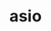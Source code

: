 ---
title: "asio"
layout: cache
categories: [package, develop-2023-10-15]
meta: {"versions": ["1.16.1", "1.28.0"], "compilers": ["cce@=15.0.1", "gcc@=11.4.0", "gcc@=9.4.0", "oneapi@=2023.2.1"], "oss": ["rhel8", "ubuntu20.04"], "platforms": ["linux"], "targets": ["neoverse_v1", "ppc64le", "x86_64_v3", "zen4"], "stacks": ["e4s", "e4s-cray-rhel", "e4s-neoverse_v1", "e4s-oneapi", "e4s-power", "e4s-rocm-external", "root"], "num_specs": 6, "num_specs_by_stack": {"e4s-cray-rhel": 1, "root": 6, "e4s-neoverse_v1": 1, "e4s-power": 1, "e4s": 2, "e4s-rocm-external": 1, "e4s-oneapi": 1}}
spec_details: [{"hash": "cjoji5pa62yse3yxoc4xevlehj4dod2o", "compiler": "cce@=15.0.1", "versions": ["1.28.0"], "os": "rhel8", "platform": "linux", "target": "zen4", "variants": ["~boost_coroutine", "~boost_regex", "build_system=autotools", "cxxstd=17", "~separate_compilation"], "stacks": ["e4s-cray-rhel", "root"], "size": "-", "tarball": "https://binaries.spack.io/releases/develop-2023-10-15/build_cache/linux-rhel8-zen4/cce-15.0.1/asio-1.28.0/linux-rhel8-zen4-cce-15.0.1-asio-1.28.0-cjoji5pa62yse3yxoc4xevlehj4dod2o.spack"}, {"hash": "6chn2o5hntkp3rllepafnh6ziiguvstx", "compiler": "gcc@=11.4.0", "versions": ["1.28.0"], "os": "ubuntu20.04", "platform": "linux", "target": "neoverse_v1", "variants": ["~boost_coroutine", "~boost_regex", "build_system=autotools", "cxxstd=17", "~separate_compilation"], "stacks": ["e4s-neoverse_v1", "root"], "size": "-", "tarball": "https://binaries.spack.io/releases/develop-2023-10-15/build_cache/linux-ubuntu20.04-neoverse_v1/gcc-11.4.0/asio-1.28.0/linux-ubuntu20.04-neoverse_v1-gcc-11.4.0-asio-1.28.0-6chn2o5hntkp3rllepafnh6ziiguvstx.spack"}, {"hash": "ynxfq365unh7d2kgvnztmzus7uaw5sm2", "compiler": "gcc@=9.4.0", "versions": ["1.28.0"], "os": "ubuntu20.04", "platform": "linux", "target": "ppc64le", "variants": ["~boost_coroutine", "~boost_regex", "build_system=autotools", "cxxstd=17", "~separate_compilation"], "stacks": ["e4s-power", "root"], "size": "-", "tarball": "https://binaries.spack.io/releases/develop-2023-10-15/build_cache/linux-ubuntu20.04-ppc64le/gcc-9.4.0/asio-1.28.0/linux-ubuntu20.04-ppc64le-gcc-9.4.0-asio-1.28.0-ynxfq365unh7d2kgvnztmzus7uaw5sm2.spack"}, {"hash": "glkdgiwyde2snotfbiscn4otqlhhri62", "compiler": "gcc@=11.4.0", "versions": ["1.16.1"], "os": "ubuntu20.04", "platform": "linux", "target": "x86_64_v3", "variants": ["~boost_coroutine", "~boost_regex", "build_system=autotools", "cxxstd=17", "~separate_compilation"], "stacks": ["e4s", "root", "e4s-rocm-external"], "size": "-", "tarball": "https://binaries.spack.io/releases/develop-2023-10-15/build_cache/linux-ubuntu20.04-x86_64_v3/gcc-11.4.0/asio-1.16.1/linux-ubuntu20.04-x86_64_v3-gcc-11.4.0-asio-1.16.1-glkdgiwyde2snotfbiscn4otqlhhri62.spack"}, {"hash": "hgnwn7mxsg4cjmeefftnttguolr7oo3b", "compiler": "gcc@=11.4.0", "versions": ["1.28.0"], "os": "ubuntu20.04", "platform": "linux", "target": "x86_64_v3", "variants": ["~boost_coroutine", "~boost_regex", "build_system=autotools", "cxxstd=17", "~separate_compilation"], "stacks": ["root", "e4s"], "size": "-", "tarball": "https://binaries.spack.io/releases/develop-2023-10-15/build_cache/linux-ubuntu20.04-x86_64_v3/gcc-11.4.0/asio-1.28.0/linux-ubuntu20.04-x86_64_v3-gcc-11.4.0-asio-1.28.0-hgnwn7mxsg4cjmeefftnttguolr7oo3b.spack"}, {"hash": "y5nwmisbdcpmdq53qexexlklx32uf5ov", "compiler": "oneapi@=2023.2.1", "versions": ["1.28.0"], "os": "ubuntu20.04", "platform": "linux", "target": "x86_64_v3", "variants": ["~boost_coroutine", "~boost_regex", "build_system=autotools", "cxxstd=17", "~separate_compilation"], "stacks": ["e4s-oneapi", "root"], "size": "-", "tarball": "https://binaries.spack.io/releases/develop-2023-10-15/build_cache/linux-ubuntu20.04-x86_64_v3/oneapi-2023.2.1/asio-1.28.0/linux-ubuntu20.04-x86_64_v3-oneapi-2023.2.1-asio-1.28.0-y5nwmisbdcpmdq53qexexlklx32uf5ov.spack"}]
---
